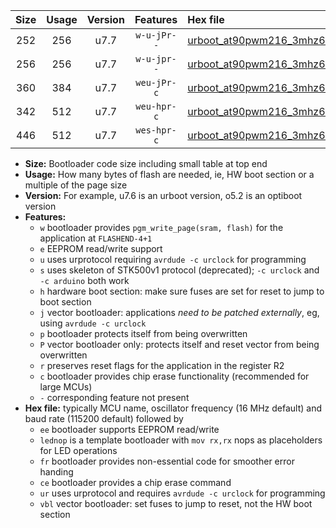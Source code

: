 |Size|Usage|Version|Features|Hex file|
|:-:|:-:|:-:|:-:|:--|
|252|256|u7.7|`w-u-jPr--`|[urboot_at90pwm216_3mhz6864_115200bps_lednop_ur_vbl.hex](https://raw.githubusercontent.com/stefanrueger/urboot.hex/main/mcus/at90pwm216/fcpu_3mhz6864/115200_bps/urboot_at90pwm216_3mhz6864_115200bps_lednop_ur_vbl.hex)|
|256|256|u7.7|`w-u-jpr--`|[urboot_at90pwm216_3mhz6864_115200bps_lednop_fr_ur_vbl.hex](https://raw.githubusercontent.com/stefanrueger/urboot.hex/main/mcus/at90pwm216/fcpu_3mhz6864/115200_bps/urboot_at90pwm216_3mhz6864_115200bps_lednop_fr_ur_vbl.hex)|
|360|384|u7.7|`weu-jPr-c`|[urboot_at90pwm216_3mhz6864_115200bps_ee_lednop_fr_ce_ur_vbl.hex](https://raw.githubusercontent.com/stefanrueger/urboot.hex/main/mcus/at90pwm216/fcpu_3mhz6864/115200_bps/urboot_at90pwm216_3mhz6864_115200bps_ee_lednop_fr_ce_ur_vbl.hex)|
|342|512|u7.7|`weu-hpr-c`|[urboot_at90pwm216_3mhz6864_115200bps_ee_lednop_fr_ce_ur.hex](https://raw.githubusercontent.com/stefanrueger/urboot.hex/main/mcus/at90pwm216/fcpu_3mhz6864/115200_bps/urboot_at90pwm216_3mhz6864_115200bps_ee_lednop_fr_ce_ur.hex)|
|446|512|u7.7|`wes-hpr-c`|[urboot_at90pwm216_3mhz6864_115200bps_ee_lednop_fr_ce.hex](https://raw.githubusercontent.com/stefanrueger/urboot.hex/main/mcus/at90pwm216/fcpu_3mhz6864/115200_bps/urboot_at90pwm216_3mhz6864_115200bps_ee_lednop_fr_ce.hex)|

- **Size:** Bootloader code size including small table at top end
- **Usage:** How many bytes of flash are needed, ie, HW boot section or a multiple of the page size
- **Version:** For example, u7.6 is an urboot version, o5.2 is an optiboot version
- **Features:**
  + `w` bootloader provides `pgm_write_page(sram, flash)` for the application at `FLASHEND-4+1`
  + `e` EEPROM read/write support
  + `u` uses urprotocol requiring `avrdude -c urclock` for programming
  + `s` uses skeleton of STK500v1 protocol (deprecated); `-c urclock` and `-c arduino` both work
  + `h` hardware boot section: make sure fuses are set for reset to jump to boot section
  + `j` vector bootloader: applications *need to be patched externally*, eg, using `avrdude -c urclock`
  + `p` bootloader protects itself from being overwritten
  + `P` vector bootloader only: protects itself and reset vector from being overwritten
  + `r` preserves reset flags for the application in the register R2
  + `c` bootloader provides chip erase functionality (recommended for large MCUs)
  + `-` corresponding feature not present
- **Hex file:** typically MCU name, oscillator frequency (16 MHz default) and baud rate (115200 default) followed by
  + `ee` bootloader supports EEPROM read/write
  + `lednop` is a template bootloader with `mov rx,rx` nops as placeholders for LED operations
  + `fr` bootloader provides non-essential code for smoother error handing
  + `ce` bootloader provides a chip erase command
  + `ur` uses urprotocol and requires `avrdude -c urclock` for programming
  + `vbl` vector bootloader: set fuses to jump to reset, not the HW boot section
